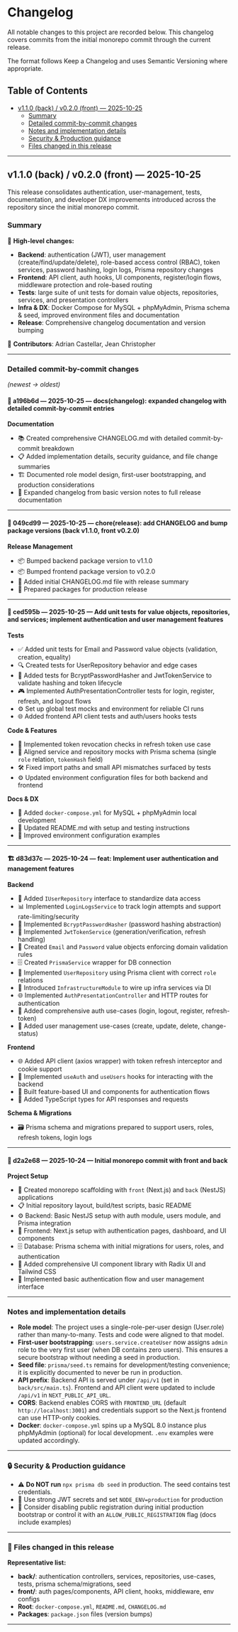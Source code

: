 # Changelog

All notable changes to this project are recorded below. This changelog covers commits from the initial monorepo commit through the current release.

The format follows Keep a Changelog and uses Semantic Versioning where appropriate.

## Table of Contents

- [v1.1.0 (back) / v0.2.0 (front) — 2025-10-25](#v110-back--v020-front--2025-10-25)
  - [Summary](#summary)
  - [Detailed commit-by-commit changes](#detailed-commit-by-commit-changes)
  - [Notes and implementation details](#notes-and-implementation-details)
  - [Security & Production guidance](#security--production-guidance)
  - [Files changed in this release](#files-changed-in-this-release)

---

## v1.1.0 (back) / v0.2.0 (front) — 2025-10-25

This release consolidates authentication, user-management, tests, documentation, and developer DX improvements introduced across the repository since the initial monorepo commit.

### Summary

🎯 **High-level changes:**

- **Backend**: authentication (JWT), user management (create/find/update/delete), role-based access control (RBAC), token services, password hashing, login logs, Prisma repository changes
- **Frontend**: API client, auth hooks, UI components, register/login flows, middleware protection and role-based routing
- **Tests**: large suite of unit tests for domain value objects, repositories, services, and presentation controllers
- **Infra & DX**: Docker Compose for MySQL + phpMyAdmin, Prisma schema & seed, improved environment files and documentation
- **Release**: Comprehensive changelog documentation and version bumping

👥 **Contributors**: Adrian Castellar, Jean Christopher

---

### Detailed commit-by-commit changes

*(newest → oldest)*

#### 📝 a196b6d — 2025-10-25 — docs(changelog): expanded changelog with detailed commit-by-commit entries

**Documentation**
- 📚 Created comprehensive CHANGELOG.md with detailed commit-by-commit breakdown
- 📋 Added implementation details, security guidance, and file change summaries
- 🏗️ Documented role model design, first-user bootstrapping, and production considerations
- 📖 Expanded changelog from basic version notes to full release documentation

---

#### 🚀 049cd99 — 2025-10-25 — chore(release): add CHANGELOG and bump package versions (back v1.1.0, front v0.2.0)

**Release Management**
- 📦 Bumped backend package version to v1.1.0
- 📦 Bumped frontend package version to v0.2.0
- 📝 Added initial CHANGELOG.md file with release summary
- 🚀 Prepared packages for production release

---

#### 🧪 ced595b — 2025-10-25 — Add unit tests for value objects, repositories, and services; implement authentication and user management features

**Tests**
- ✅ Added unit tests for Email and Password value objects (validation, creation, equality)
- 🔍 Created tests for UserRepository behavior and edge cases
- 🔐 Added tests for BcryptPasswordHasher and JwtTokenService to validate hashing and token lifecycle
- 🎮 Implemented AuthPresentationController tests for login, register, refresh, and logout flows
- ⚙️ Set up global test mocks and environment for reliable CI runs
- 🌐 Added frontend API client tests and auth/users hooks tests

**Code & Features**
- 🔄 Implemented token revocation checks in refresh token use case
- 🔧 Aligned service and repository mocks with Prisma schema (single `role` relation, `tokenHash` field)
- 🛠️ Fixed import paths and small API mismatches surfaced by tests
- ⚙️ Updated environment configuration files for both backend and frontend

**Docs & DX**
- 🐳 Added `docker-compose.yml` for MySQL + phpMyAdmin local development
- 📖 Updated README.md with setup and testing instructions
- 🔧 Improved environment configuration examples

---

#### 🏗️ d83d37c — 2025-10-24 — feat: Implement user authentication and management features

**Backend**
- 🔌 Added `IUserRepository` interface to standardize data access
- 📊 Implemented `LoginLogsService` to track login attempts and support rate-limiting/security
- 🔐 Implemented `BcryptPasswordHasher` (password hashing abstraction)
- 🎫 Implemented `JwtTokenService` (generation/verification, refresh handling)
- 📧 Created `Email` and `Password` value objects enforcing domain validation rules
- 🗄️ Created `PrismaService` wrapper for DB connection
- 👤 Implemented `UserRepository` using Prisma client with correct `role` relations
- 🔧 Introduced `InfrastructureModule` to wire up infra services via DI
- 🌐 Implemented `AuthPresentationController` and HTTP routes for authentication
- 🔑 Added comprehensive auth use-cases (login, logout, register, refresh-token)
- 👥 Added user management use-cases (create, update, delete, change-status)

**Frontend**
- 🌐 Added API client (axios wrapper) with token refresh interceptor and cookie support
- 🎣 Implemented `useAuth` and `useUsers` hooks for interacting with the backend
- 🎨 Built feature-based UI and components for authentication flows
- 📝 Added TypeScript types for API responses and requests

**Schema & Migrations**
- 🗃️ Prisma schema and migrations prepared to support users, roles, refresh tokens, login logs

---

#### 🎯 d2a2e68 — 2025-10-24 — Initial monorepo commit with front and back

**Project Setup**
- 📁 Created monorepo scaffolding with `front` (Next.js) and `back` (NestJS) applications
- 📋 Initial repository layout, build/test scripts, basic README
- ⚙️ Backend: Basic NestJS setup with auth module, users module, and Prisma integration
- 🎨 Frontend: Next.js setup with authentication pages, dashboard, and UI components
- 🗄️ Database: Prisma schema with initial migrations for users, roles, and authentication
- 🎨 Added comprehensive UI component library with Radix UI and Tailwind CSS
- 🔐 Implemented basic authentication flow and user management interface

---

### Notes and implementation details

- **Role model**: The project uses a single-role-per-user design (User.role) rather than many-to-many. Tests and code were aligned to that model.
- **First-user bootstrapping**: `users.service.createUser` now assigns `admin` role to the very first user (when DB contains zero users). This ensures a secure bootstrap without needing a seed in production.
- **Seed file**: `prisma/seed.ts` remains for development/testing convenience; it is explicitly documented to never be run in production.
- **API prefix**: Backend API is served under `/api/v1` (set in `back/src/main.ts`). Frontend and API client were updated to include `/api/v1` in `NEXT_PUBLIC_API_URL`.
- **CORS**: Backend enables CORS with `FRONTEND_URL` (default `http://localhost:3001`) and credentials support so the Next.js frontend can use HTTP-only cookies.
- **Docker**: `docker-compose.yml` spins up a MySQL 8.0 instance plus phpMyAdmin (optional) for local development. `.env` examples were updated accordingly.

---

### 🔒 Security & Production guidance

- ⚠️ **Do NOT run** `npx prisma db seed` in production. The seed contains test credentials.
- 🔑 Use strong JWT secrets and set `NODE_ENV=production` for production
- 🚪 Consider disabling public registration during initial production bootstrap or control it with an `ALLOW_PUBLIC_REGISTRATION` flag (docs include examples)

---

### 📁 Files changed in this release

**Representative list:**

- **back/**: authentication controllers, services, repositories, use-cases, tests, prisma schema/migrations, seed
- **front/**: auth pages/components, API client, hooks, middleware, env configs
- **Root**: `docker-compose.yml`, `README.md`, `CHANGELOG.md`
- **Packages**: `package.json` files (version bumps)

---

